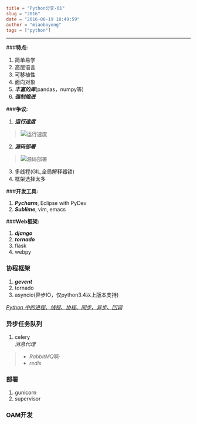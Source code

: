 ```toml

title = "Python分享-01"
slug = "2016"
date = "2016-06-19 18:49:59"
author = "miaoboyong"
tags = ["python"]

```
---
###__特点:__

1. 简单易学
2. 高层语言
3. 可移植性
4. 面向对象
5. ___丰富的库___(pandas，numpy等)
6. ___强制缩进___

###__争议:__
1. ___运行速度___
>![运行速度](http://godoc.me/media/0 "运行速度")
2. ___源码部署___
>![源码部署](http://godoc.me/media/1 "源码部署")
3. 多线程(GIL,全局解释器锁)
4. 框架选择太多


###__开发工具:__
1. ___Pycharm___, Eclipse with PyDev
2. ___Sublime___, vim, emacs


###__Web框架:__
1. ___django___
2. ___tornado___
3. flask
4. webpy

### __协程框架__
1. ___gevent___
2. tornado
3. asyncio(异步IO，仅python3.4以上版本支持)

*[Python 中的进程、线程、协程、同步、异步、回调](https://segmentfault.com/a/1190000001813992 "协程")*

### __异步任务队列__
1. celery  
*消息代理*
>- *RabbitMQ*啊·
>- *redis*


### __部署__
1. gunicorn
2. supervisor

<!--￼python-->


### __OAM开发__
